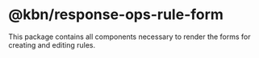 # @kbn/response-ops-rule-form

This package contains all components necessary to render the forms for creating and editing rules.
